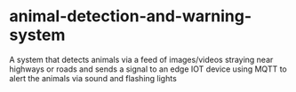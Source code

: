 # animal-detection-and-warning-system
A system that detects animals via a feed of images/videos straying near highways or roads and sends a signal to an edge IOT device using MQTT to alert the animals via sound and flashing lights
